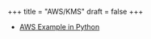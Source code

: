 +++
title = "AWS/KMS"
draft = false
+++

-   [AWS Example in Python](https://github.com/awsdocs/aws-doc-sdk-examples/blob/master/python/example_code/kms/kms-python-example-encrypt-data.py)